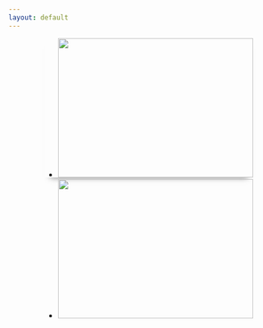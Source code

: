 ```yaml
---
layout: default
---
```

<script src="https://cdnjs.cloudflare.com/ajax/libs/jquery/3.1.1/jquery.js"></script>
<link rel="stylesheet" href="https://cdnjs.cloudflare.com/ajax/libs/ResponsiveSlides.js/1.53/responsiveslides.min.css">
<script src="https://cdnjs.cloudflare.com/ajax/libs/ResponsiveSlides.js/1.53/responsiveslides.min.js"></script>
<script>
  $(function() {
    $(".slide").responsiveSlides({
      auto    : true,
      pause   : true,
      speed   : 500,
      timeout : 4000
    });
  });
</script>

<div align="center">
  <ul class="slide" style="width: 350px; height: 250px; box-shadow: 0 10px 10px -10px #777">
    <li><img alt="" width="350px" height="250px" src="http://minetest.wiki.fc2.com/image/screenshot_1.png"></li>
    <li><img alt="" width="350px" height="250px" src="http://minetest.wiki.fc2.com/image/screenshot_2.png"></li>
  </ul>
</div>

